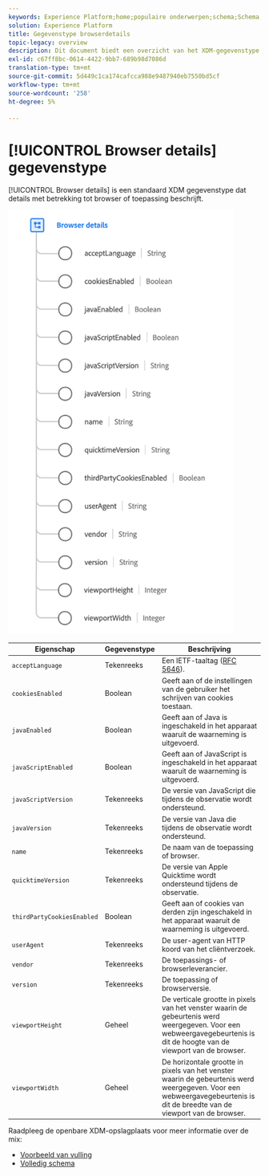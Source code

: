 ```yaml
---
keywords: Experience Platform;home;populaire onderwerpen;schema;Schema;XDM;velden;schema's;Schema's;Schema's;browser;browserdetails;datatype;data-type;gegevenstype.
solution: Experience Platform
title: Gegevenstype browserdetails
topic-legacy: overview
description: Dit document biedt een overzicht van het XDM-gegevenstype voor browserdetails.
exl-id: c67ff8bc-0614-4422-9bb7-689b98d7086d
translation-type: tm+mt
source-git-commit: 5d449c1ca174cafcca988e9487940eb7550bd5cf
workflow-type: tm+mt
source-wordcount: '258'
ht-degree: 5%

---
```


# [!UICONTROL Browser details] gegevenstype

[!UICONTROL Browser details] is een standaard XDM gegevenstype dat details met betrekking tot browser of toepassing beschrijft.

<img src="../images/data-types/browser-details.png" width="450" /><br />

| Eigenschap | Gegevenstype | Beschrijving |
| --- | --- | --- |
| `acceptLanguage` | Tekenreeks | Een IETF-taaltag ([RFC 5646](https://tools.ietf.org/html/rfc5646)). |
| `cookiesEnabled` | Boolean | Geeft aan of de instellingen van de gebruiker het schrijven van cookies toestaan. |
| `javaEnabled` | Boolean | Geeft aan of Java is ingeschakeld in het apparaat waaruit de waarneming is uitgevoerd. |
| `javaScriptEnabled` | Boolean | Geeft aan of JavaScript is ingeschakeld in het apparaat waaruit de waarneming is uitgevoerd. |
| `javaScriptVersion` | Tekenreeks | De versie van JavaScript die tijdens de observatie wordt ondersteund. |
| `javaVersion` | Tekenreeks | De versie van Java die tijdens de observatie wordt ondersteund. |
| `name` | Tekenreeks | De naam van de toepassing of browser. |
| `quicktimeVersion` | Tekenreeks | De versie van Apple Quicktime wordt ondersteund tijdens de observatie. |
| `thirdPartyCookiesEnabled` | Boolean | Geeft aan of cookies van derden zijn ingeschakeld in het apparaat waaruit de waarneming is uitgevoerd. |
| `userAgent` | Tekenreeks | De user-agent van HTTP koord van het cliëntverzoek. |
| `vendor` | Tekenreeks | De toepassings- of browserleverancier. |
| `version` | Tekenreeks | De toepassing of browserversie. |
| `viewportHeight` | Geheel | De verticale grootte in pixels van het venster waarin de gebeurtenis werd weergegeven. Voor een webweergavegebeurtenis is dit de hoogte van de viewport van de browser. |
| `viewportWidth` | Geheel | De horizontale grootte in pixels van het venster waarin de gebeurtenis werd weergegeven. Voor een webweergavegebeurtenis is dit de breedte van de viewport van de browser. |

Raadpleeg de openbare XDM-opslagplaats voor meer informatie over de mix:

* [Voorbeeld van vulling](https://github.com/adobe/xdm/blob/master/components/datatypes/browserdetails.example.1.json)
* [Volledig schema](https://github.com/adobe/xdm/blob/master/components/datatypes/browserdetails.schema.json)
